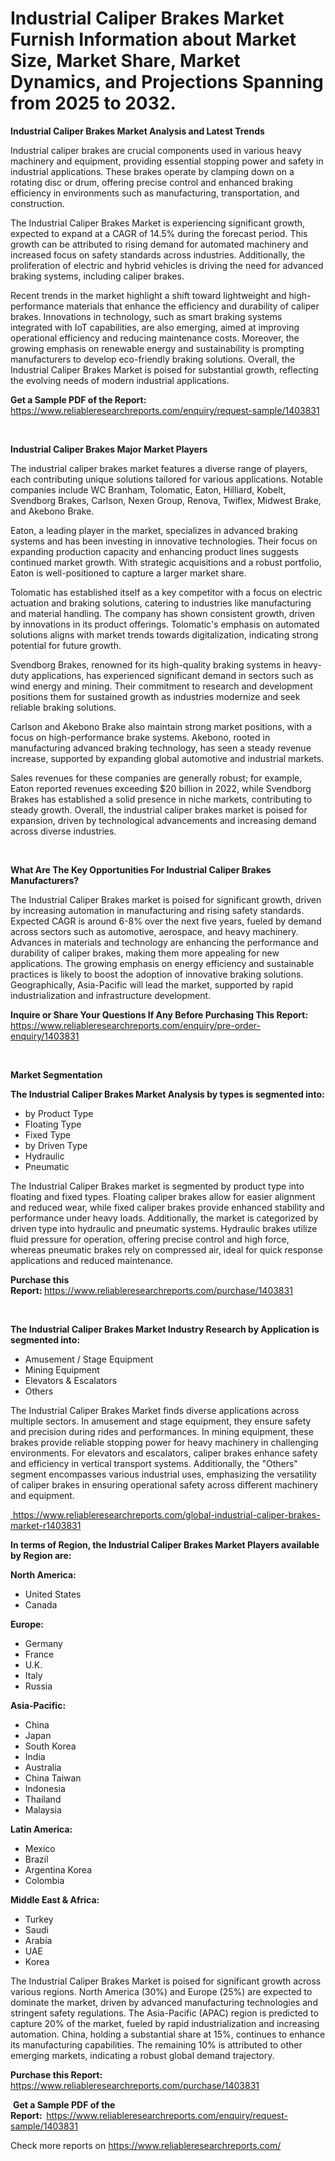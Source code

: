 <p><h1>Industrial Caliper Brakes Market Furnish Information about Market Size, Market Share, Market Dynamics, and Projections Spanning from 2025 to 2032.</h1></p><p><strong>Industrial Caliper Brakes Market Analysis and Latest Trends</strong></p>
<p><p>Industrial caliper brakes are crucial components used in various heavy machinery and equipment, providing essential stopping power and safety in industrial applications. These brakes operate by clamping down on a rotating disc or drum, offering precise control and enhanced braking efficiency in environments such as manufacturing, transportation, and construction.</p><p>The Industrial Caliper Brakes Market is experiencing significant growth, expected to expand at a CAGR of 14.5% during the forecast period. This growth can be attributed to rising demand for automated machinery and increased focus on safety standards across industries. Additionally, the proliferation of electric and hybrid vehicles is driving the need for advanced braking systems, including caliper brakes.</p><p>Recent trends in the market highlight a shift toward lightweight and high-performance materials that enhance the efficiency and durability of caliper brakes. Innovations in technology, such as smart braking systems integrated with IoT capabilities, are also emerging, aimed at improving operational efficiency and reducing maintenance costs. Moreover, the growing emphasis on renewable energy and sustainability is prompting manufacturers to develop eco-friendly braking solutions. Overall, the Industrial Caliper Brakes Market is poised for substantial growth, reflecting the evolving needs of modern industrial applications.</p></p>
<p><strong>Get a Sample PDF of the Report:&nbsp;</strong> <a href="https://www.reliableresearchreports.com/enquiry/request-sample/1403831?utm_campaign=3542&utm_medium=2&utm_source=Github&utm_content=ia&utm_term=28032025&utm_id=industrial-caliper-brakes">https://www.reliableresearchreports.com/enquiry/request-sample/1403831</a></p>
<p>&nbsp;</p>
<p><strong>Industrial Caliper Brakes Major Market Players</strong></p>
<p><p>The industrial caliper brakes market features a diverse range of players, each contributing unique solutions tailored for various applications. Notable companies include WC Branham, Tolomatic, Eaton, Hilliard, Kobelt, Svendborg Brakes, Carlson, Nexen Group, Renova, Twiflex, Midwest Brake, and Akebono Brake.</p><p>Eaton, a leading player in the market, specializes in advanced braking systems and has been investing in innovative technologies. Their focus on expanding production capacity and enhancing product lines suggests continued market growth. With strategic acquisitions and a robust portfolio, Eaton is well-positioned to capture a larger market share.</p><p>Tolomatic has established itself as a key competitor with a focus on electric actuation and braking solutions, catering to industries like manufacturing and material handling. The company has shown consistent growth, driven by innovations in its product offerings. Tolomatic's emphasis on automated solutions aligns with market trends towards digitalization, indicating strong potential for future growth.</p><p>Svendborg Brakes, renowned for its high-quality braking systems in heavy-duty applications, has experienced significant demand in sectors such as wind energy and mining. Their commitment to research and development positions them for sustained growth as industries modernize and seek reliable braking solutions.</p><p>Carlson and Akebono Brake also maintain strong market positions, with a focus on high-performance brake systems. Akebono, rooted in manufacturing advanced braking technology, has seen a steady revenue increase, supported by expanding global automotive and industrial markets.</p><p>Sales revenues for these companies are generally robust; for example, Eaton reported revenues exceeding $20 billion in 2022, while Svendborg Brakes has established a solid presence in niche markets, contributing to steady growth. Overall, the industrial caliper brakes market is poised for expansion, driven by technological advancements and increasing demand across diverse industries.</p></p>
<p>&nbsp;</p>
<p><strong>What Are The Key Opportunities For Industrial Caliper Brakes Manufacturers?</strong></p>
<p><p>The Industrial Caliper Brakes market is poised for significant growth, driven by increasing automation in manufacturing and rising safety standards. Expected CAGR is around 6-8% over the next five years, fueled by demand across sectors such as automotive, aerospace, and heavy machinery. Advances in materials and technology are enhancing the performance and durability of caliper brakes, making them more appealing for new applications. The growing emphasis on energy efficiency and sustainable practices is likely to boost the adoption of innovative braking solutions. Geographically, Asia-Pacific will lead the market, supported by rapid industrialization and infrastructure development.</p></p>
<p><strong>Inquire or Share Your Questions If Any Before Purchasing This Report:</strong> <a href="https://www.reliableresearchreports.com/enquiry/pre-order-enquiry/1403831?utm_campaign=3542&utm_medium=2&utm_source=Github&utm_content=ia&utm_term=28032025&utm_id=industrial-caliper-brakes">https://www.reliableresearchreports.com/enquiry/pre-order-enquiry/1403831</a></p>
<p>&nbsp;</p>
<p><strong>Market Segmentation</strong></p>
<p><strong>The Industrial Caliper Brakes Market Analysis by types is segmented into:</strong></p>
<p><ul><li>by Product Type</li><li>Floating Type</li><li>Fixed Type</li><li>by Driven Type</li><li>Hydraulic</li><li>Pneumatic</li></ul></p>
<p><p>The Industrial Caliper Brakes market is segmented by product type into floating and fixed types. Floating caliper brakes allow for easier alignment and reduced wear, while fixed caliper brakes provide enhanced stability and performance under heavy loads. Additionally, the market is categorized by driven type into hydraulic and pneumatic systems. Hydraulic brakes utilize fluid pressure for operation, offering precise control and high force, whereas pneumatic brakes rely on compressed air, ideal for quick response applications and reduced maintenance.</p></p>
<p><strong>Purchase this Report:&nbsp;</strong><a href="https://www.reliableresearchreports.com/purchase/1403831?utm_campaign=3542&utm_medium=2&utm_source=Github&utm_content=ia&utm_term=28032025&utm_id=industrial-caliper-brakes">https://www.reliableresearchreports.com/purchase/1403831</a></p>
<p>&nbsp;</p>
<p><strong>The Industrial Caliper Brakes Market Industry Research by Application is segmented into:</strong></p>
<p><ul><li>Amusement / Stage Equipment</li><li>Mining Equipment</li><li>Elevators & Escalators</li><li>Others</li></ul></p>
<p><p>The Industrial Caliper Brakes Market finds diverse applications across multiple sectors. In amusement and stage equipment, they ensure safety and precision during rides and performances. In mining equipment, these brakes provide reliable stopping power for heavy machinery in challenging environments. For elevators and escalators, caliper brakes enhance safety and efficiency in vertical transport systems. Additionally, the "Others" segment encompasses various industrial uses, emphasizing the versatility of caliper brakes in ensuring operational safety across different machinery and equipment.</p></p>
<p><a href="https://www.reliableresearchreports.com/global-industrial-caliper-brakes-market-r1403831?utm_campaign=3542&utm_medium=2&utm_source=Github&utm_content=ia&utm_term=28032025&utm_id=industrial-caliper-brakes">&nbsp;https://www.reliableresearchreports.com/global-industrial-caliper-brakes-market-r1403831</a></p>
<p><strong>In terms of Region, the Industrial Caliper Brakes Market Players available by Region are:</strong></p>
<p>
    <p> <strong> North America: </strong>
        <ul>
            <li>United States</li>
            <li>Canada</li>
        </ul>
        </p> 
    <p> <strong> Europe: </strong>
        <ul>
            <li>Germany</li>
            <li>France</li>
            <li>U.K.</li>
            <li>Italy</li>
            <li>Russia</li>
        </ul>
        </p> 
    <p> <strong> Asia-Pacific: </strong>
        <ul>
            <li>China</li>
            <li>Japan</li>
            <li>South Korea</li>
            <li>India</li>
            <li>Australia</li>
            <li>China Taiwan</li>
            <li>Indonesia</li>
            <li>Thailand</li>
            <li>Malaysia</li>
        </ul>
        </p> 
    <p> <strong> Latin America: </strong>
        <ul>
            <li>Mexico</li>
            <li>Brazil</li>
            <li>Argentina Korea</li>
            <li>Colombia</li>
        </ul>
        </p> 
    <p> <strong> Middle East & Africa: </strong>
        <ul>
            <li>Turkey</li>
            <li>Saudi</li>
            <li>Arabia</li>
            <li>UAE</li>
            <li>Korea</li>
        </ul>
    </p>
    </p>
<p><p>The Industrial Caliper Brakes Market is poised for significant growth across various regions. North America (30%) and Europe (25%) are expected to dominate the market, driven by advanced manufacturing technologies and stringent safety regulations. The Asia-Pacific (APAC) region is predicted to capture 20% of the market, fueled by rapid industrialization and increasing automation. China, holding a substantial share at 15%, continues to enhance its manufacturing capabilities. The remaining 10% is attributed to other emerging markets, indicating a robust global demand trajectory.</p></p>
<p><strong>Purchase this Report: </strong><a href="https://www.reliableresearchreports.com/purchase/1403831?utm_campaign=3542&utm_medium=2&utm_source=Github&utm_content=ia&utm_term=28032025&utm_id=industrial-caliper-brakes">https://www.reliableresearchreports.com/purchase/1403831</a></p>
<p>&nbsp;<strong>Get a Sample PDF of the Report:&nbsp;&nbsp;</strong><a href="https://www.reliableresearchreports.com/enquiry/request-sample/1403831?utm_campaign=3542&utm_medium=2&utm_source=Github&utm_content=ia&utm_term=28032025&utm_id=industrial-caliper-brakes">https://www.reliableresearchreports.com/enquiry/request-sample/1403831</a></p>
<p><strong></strong></p>
<p>Check more reports on <a href="https://www.reliableresearchreports.com/?utm_campaign=3542&utm_medium=2&utm_source=Github&utm_content=ia&utm_term=28032025&utm_id=industrial-caliper-brakes">https://www.reliableresearchreports.com/</a></p>